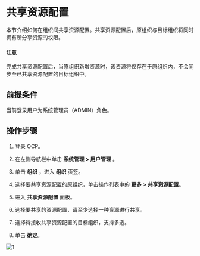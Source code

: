 # 共享资源配置

本节介绍如何在组织间共享资源配置。共享资源配置后，原组织与目标组织将同时拥有所分享资源的权限。

<main id="notice" type='notice'>
<h4>注意</h4>
<p>完成共享资源配置后，当原组织新增资源时，该资源将仅存在于原组织内，不会同步至已共享资源配置的目标组织中。</p>
</main>

## 前提条件

当前登录用户为系统管理员（ADMIN）角色。

## 操作步骤

1. 登录 OCP。

2. 在左侧导航栏中单击 **系统管理 > 用户管理** 。

3. 单击 **组织** ，进入 **组织** 页签。

4. 选择要共享资源配置的原组织，单击操作列表中的 **更多 > 共享资源配置**。

5. 进入 **共享资源配置** 面板。

6. 选择要共享的资源配置，请至少选择一种资源进行共享。

7. 选择待接收共享资源配置的目标组织，支持多选。

8. 单击 **确定**。

![1](https://obbusiness-private.oss-cn-shanghai.aliyuncs.com/doc/img/ocp/434/12101059.png)
